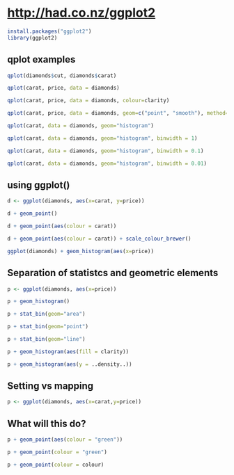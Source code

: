 # http://had.co.nz/ggplot2
```r
install.packages("ggplot2")
library(ggplot2)
```

## qplot examples 
```r
qplot(diamonds$cut, diamonds$carat)
```

```r
qplot(carat, price, data = diamonds)
```
```r
qplot(carat, price, data = diamonds, colour=clarity)
```
```r
qplot(carat, price, data = diamonds, geom=c("point", "smooth"), method=lm)
```
```r
qplot(carat, data = diamonds, geom="histogram")
```
```r
qplot(carat, data = diamonds, geom="histogram", binwidth = 1)
```
```r
qplot(carat, data = diamonds, geom="histogram", binwidth = 0.1)
```
```r
qplot(carat, data = diamonds, geom="histogram", binwidth = 0.01)
```

## using ggplot() 
```r
d <- ggplot(diamonds, aes(x=carat, y=price))
```
```r
d + geom_point()
```
```r
d + geom_point(aes(colour = carat))
```
```r
d + geom_point(aes(colour = carat)) + scale_colour_brewer()
```
```r
ggplot(diamonds) + geom_histogram(aes(x=price))
```

## Separation of statistcs and geometric elements
```r
p <- ggplot(diamonds, aes(x=price))
```
```r
p + geom_histogram()
```
```r
p + stat_bin(geom="area")
```
```r
p + stat_bin(geom="point")
```
```r
p + stat_bin(geom="line")
```
```r
p + geom_histogram(aes(fill = clarity))
```
```r
p + geom_histogram(aes(y = ..density..))
```


## Setting vs mapping 
```r
p <- ggplot(diamonds, aes(x=carat,y=price))
```
## What will this do?
```r
p + geom_point(aes(colour = "green"))
```
```r
p + geom_point(colour = "green")
```
```r
p + geom_point(colour = colour)
```

